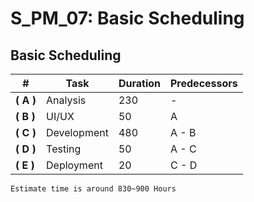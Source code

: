 
# S_PM_07: Basic Scheduling

## Basic Scheduling

|#|Task|Duration|Predecessors|
|--|--|--|--|
|**( A )**|Analysis|230|-|
|**( B )** |UI/UX|50|A|
|**( C )** |Development|480|A - B|
|**( D )** |Testing|50|A - C|
|**( E )** |Deployment|20|C - D|

``
 Estimate time is around 830~900 Hours
``
